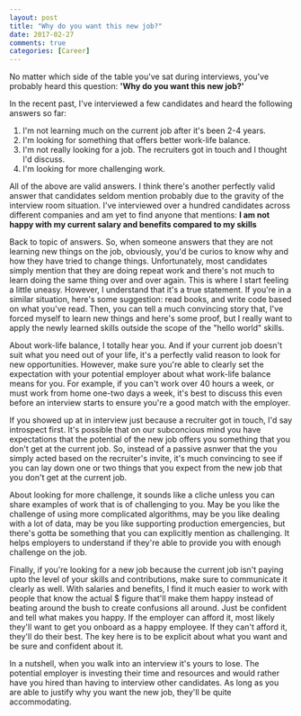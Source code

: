 ```yaml
---
layout: post
title: "Why do you want this new job?"
date: 2017-02-27
comments: true
categories: [Career]
---
```


No matter which side of the table you've sat during interviews, you've
probably heard this question: **'Why do you want this new job?'**

In the recent past, I've interviewed a few candidates and heard the
following answers so far:

1. I'm not learning much on the current job after it's been 2-4 years.
2. I'm looking for something that offers better work-life balance.
3. I'm not really looking for a job. The recruiters got in touch and I
   thought I'd discuss.
4. I'm looking for more challenging work.

All of the above are valid answers. I think there's another perfectly
valid answer that candidates seldom mention probably due to the gravity
of the interview room situation. I've interviewed over a hundred
candidates across different companies and am yet to find anyone that
mentions: **I am not happy with my current salary and benefits compared
to my skills**

Back to topic of answers. So, when someone answers that they are not
learning new things on the job, obviously, you'd be curios to know why
and how they have tried to change things. Unfortunately, most candidates
simply mention that they are doing repeat work and there's not much to
learn doing the same thing over and over again. This is where I start
feeling a little uneasy. However, I understand that it's a true
statement. If you're in a similar situation, here's some suggestion:
read books, and write code based on what you've read. Then, you can tell
a much convincing story that, I've forced myself to learn new things and
here's some proof, but I really want to apply the newly learned skills
outside the scope of the "hello world" skills.

About work-life balance, I totally hear you. And if your current job
doesn't suit what you need out of your life, it's a perfectly valid
reason to look for new opportunities. However, make sure you're able to
clearly set the expectation with your potential employer about what
work-life balance means for you. For example, if you can't work over 40
hours a week, or must work from home one-two days a week, it's best to
discuss this even before an interview starts to ensure you're a good
match with the employer.

If you showed up at in interview just because a recruiter got in touch,
I'd say introspect first. It's possible that on our subconcious mind you
have expectations that the potential of the new job offers you something
that you don't get at the current job. So, instead of a passive asnwer
that the you simply acted based on the recruiter's invite, it's much
convincing to see if you can lay down one or two things that you expect
from the new job that you don't get at the current job.

About looking for more challenge, it sounds like a cliche unless you can
share examples of work that is of challenging to you. May be you like
the challenge of using more complicated algorithms, may be you like
dealing with a lot of data, may be you like supporting production
emergencies, but there's gotta be something that you can explicitly
mention as challenging. It helps employers to understand if they're able
to provide you with enough challenge on the job.

Finally, if you're looking for a new job because the current job isn't
paying upto the level of your skills and contributions, make sure to
communicate it clearly as well. With salaries and benefits, I find it
much easier to work with people that know the actual $ figure that'll
make them happy instead of beating around the bush to create confusions
all around. Just be confident and tell what makes you happy. If the
employer can afford it, most likely they'll want to get you onboard as
a happy employee. If they can't afford it, they'll do their best. The
key here is to be explicit about what you want and be sure and confident
about it.

In a nutshell, when you walk into an interview it's yours to lose. The
potential employer is investing their time and resources and would
rather have you hired than having to interview other candidates. As long
as you are able to justify why you want the new job, they'll be quite
accommodating.
